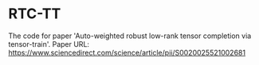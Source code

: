 # RTC-TT
The code for paper 'Auto-weighted robust low-rank tensor completion via tensor-train'. Paper URL: https://www.sciencedirect.com/science/article/pii/S0020025521002681
